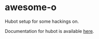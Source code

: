 # awesome-o

Hubot setup for some hackings on.

Documentation for hubot is available [here](https://github.com/github/hubot).
